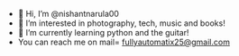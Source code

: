 - 👋 Hi, I’m @nishantnarula00
- 👀 I’m interested in photography, tech, music and books!
- 🌱 I’m currently learning python and the guitar!
- You can reach me on mail= fullyautomatix25@gmail.com


